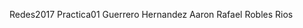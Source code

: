 R e d e s 2 0 1 7  P r a c t i c a 0 1 
 G u e r r e r o   H e r n a n d e z   A a r o n 
 R a f a e l   R o b l e s   R i o s 
 